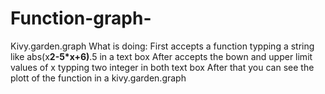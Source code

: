 # Function-graph-
Kivy.garden.graph
What is doing:
First accepts a function typping  a string 
like abs(x**2-5*x+6)**.5 in a text box
After accepts the bown and upper limit values of x
typping two integer in both text box
After that you can see the plott of the function
in a kivy.garden.graph


